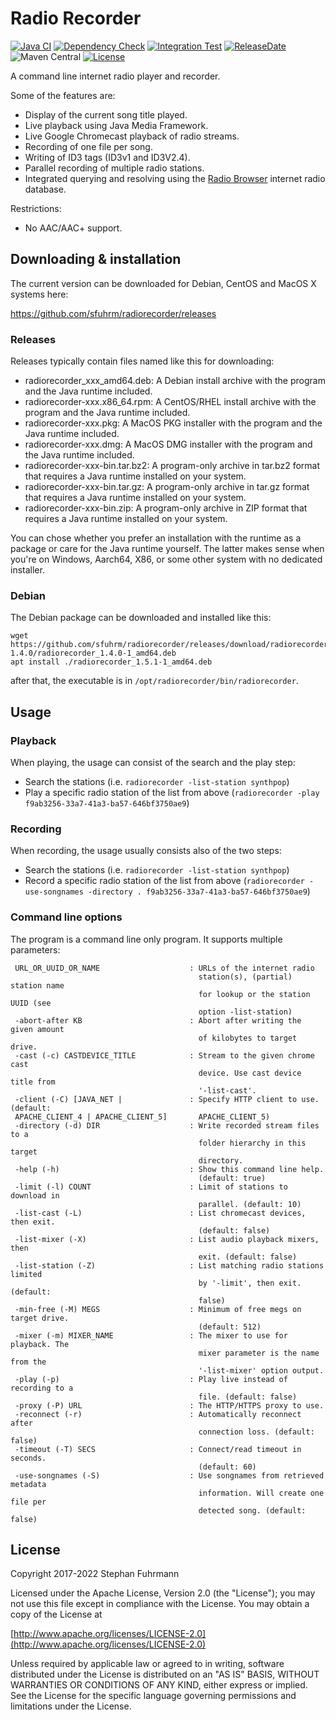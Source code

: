 Radio Recorder
===================
[![Java CI](https://github.com/sfuhrm/radiorecorder/actions/workflows/maven.yml/badge.svg)](https://github.com/sfuhrm/radiorecorder/actions/workflows/maven.yml)
[![Dependency Check](https://github.com/sfuhrm/radiorecorder/actions/workflows/dependency-check.yml/badge.svg)](https://github.com/sfuhrm/radiorecorder/actions/workflows/dependency-check.yml)
[![Integration Test](https://github.com/sfuhrm/radiorecorder/actions/workflows/maven-integration.yml/badge.svg)](https://github.com/sfuhrm/radiorecorder/actions/workflows/maven-integration.yml)
[![ReleaseDate](https://img.shields.io/github/release-date/sfuhrm/radiorecorder)](https://github.com/sfuhrm/radiorecorder/releases)
![Maven Central](https://img.shields.io/maven-central/v/de.sfuhrm/radiorecorder)
[![License](https://img.shields.io/badge/License-Apache%202.0-blue.svg)](https://opensource.org/licenses/Apache-2.0)

A command line internet radio player and recorder.

Some of the features are:
* Display of the current song title played.
* Live playback using Java Media Framework.
* Live Google Chromecast playback of radio streams.
* Recording of one file per song.
* Writing of ID3 tags (ID3v1 and ID3V2.4).
* Parallel recording of multiple radio stations.
* Integrated querying and resolving using the [Radio Browser](https://www.radio-browser.info/) internet radio database.

Restrictions:
* No AAC/AAC+ support.

## Downloading & installation

The current version can be downloaded for Debian, CentOS and MacOS X systems here:

https://github.com/sfuhrm/radiorecorder/releases

### Releases

Releases typically contain files named like this for downloading:

* radiorecorder_xxx_amd64.deb: A Debian install archive with the program and the Java runtime included. 
* radiorecorder-xxx.x86_64.rpm: A CentOS/RHEL install archive with the program and the Java runtime included. 
* radiorecorder-xxx.pkg: A MacOS PKG installer with the program and the Java runtime included.
* radiorecorder-xxx.dmg: A MacOS DMG installer with the program and the Java runtime included.
* radiorecorder-xxx-bin.tar.bz2: A program-only archive in tar.bz2 format that requires a Java runtime installed on your system.
* radiorecorder-xxx-bin.tar.gz: A program-only archive in tar.gz format that requires a Java runtime installed on your system.
* radiorecorder-xxx-bin.zip: A program-only archive in ZIP format that requires a Java runtime installed on your system.

You can chose whether you prefer an installation with the runtime as a package or care for the Java runtime yourself.
The latter makes sense when you're on Windows, Aarch64, X86, or some other system with no dedicated installer.

### Debian

The Debian package can be downloaded and installed like this:

```shell
wget https://github.com/sfuhrm/radiorecorder/releases/download/radiorecorder-1.4.0/radiorecorder_1.4.0-1_amd64.deb
apt install ./radiorecorder_1.5.1-1_amd64.deb
```

after that, the executable is in `/opt/radiorecorder/bin/radiorecorder`.

## Usage

### Playback

When playing, the usage can consist of the search and the play step:

* Search the stations (i.e. `radiorecorder -list-station synthpop`)
* Play a specific radio station of the list from above (`radiorecorder -play f9ab3256-33a7-41a3-ba57-646bf3750ae9`)

### Recording

When recording, the usage usually consists also of the two steps:

* Search the stations (i.e. `radiorecorder -list-station synthpop`)
* Record a specific radio station of the list from above (`radiorecorder -use-songnames -directory . f9ab3256-33a7-41a3-ba57-646bf3750ae9`)

### Command line options

The program is a command line only program. It supports multiple parameters:

```
 URL_OR_UUID_OR_NAME                    : URLs of the internet radio
                                          station(s), (partial) station name
                                          for lookup or the station UUID (see
                                          option -list-station)
 -abort-after KB                        : Abort after writing the given amount
                                          of kilobytes to target drive.
 -cast (-c) CASTDEVICE_TITLE            : Stream to the given chrome cast
                                          device. Use cast device title from
                                          '-list-cast'.
 -client (-C) [JAVA_NET |               : Specify HTTP client to use. (default:
 APACHE_CLIENT_4 | APACHE_CLIENT_5]       APACHE_CLIENT_5)
 -directory (-d) DIR                    : Write recorded stream files to a
                                          folder hierarchy in this target
                                          directory.
 -help (-h)                             : Show this command line help.
                                          (default: true)
 -limit (-l) COUNT                      : Limit of stations to download in
                                          parallel. (default: 10)
 -list-cast (-L)                        : List chromecast devices, then exit.
                                          (default: false)
 -list-mixer (-X)                       : List audio playback mixers, then
                                          exit. (default: false)
 -list-station (-Z)                     : List matching radio stations limited
                                          by '-limit', then exit. (default:
                                          false)
 -min-free (-M) MEGS                    : Minimum of free megs on target drive.
                                          (default: 512)
 -mixer (-m) MIXER_NAME                 : The mixer to use for playback. The
                                          mixer parameter is the name from the
                                          '-list-mixer' option output.
 -play (-p)                             : Play live instead of recording to a
                                          file. (default: false)
 -proxy (-P) URL                        : The HTTP/HTTPS proxy to use.
 -reconnect (-r)                        : Automatically reconnect after
                                          connection loss. (default: false)
 -timeout (-T) SECS                     : Connect/read timeout in seconds.
                                          (default: 60)
 -use-songnames (-S)                    : Use songnames from retrieved metadata
                                          information. Will create one file per
                                          detected song. (default: false)
```

## License

Copyright 2017-2022 Stephan Fuhrmann

Licensed under the Apache License, Version 2.0 (the "License");
you may not use this file except in compliance with the License.
You may obtain a copy of the License at

   [http://www.apache.org/licenses/LICENSE-2.0](http://www.apache.org/licenses/LICENSE-2.0)

Unless required by applicable law or agreed to in writing, software
distributed under the License is distributed on an "AS IS" BASIS,
WITHOUT WARRANTIES OR CONDITIONS OF ANY KIND, either express or implied.
See the License for the specific language governing permissions and
limitations under the License. 
